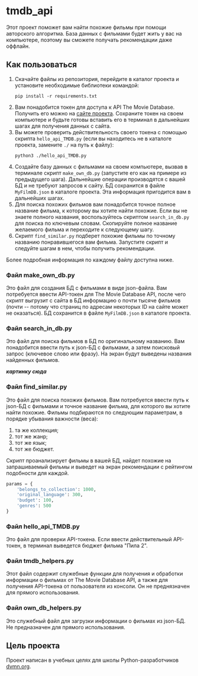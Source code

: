 # tmdb_api
Этот проект поможет вам найти похожие фильмы при помощи авторского алгоритма.
База данных с фильмами будет жить у вас на компьютере, поэтому вы сможете получать рекомендации 
даже оффлайн.

## Как пользоваться
1. Скачайте файлы из репозитория, перейдите в каталог проекта и установите необходимые 
библиотеки командой:
    ```commandline
    pip install -r requirements.txt
    ```
2. Вам понадобится токен для доступа к API The Movie Database. Получить его можно 
на [сайте проекта](https://developers.themoviedb.org/3/getting-started/introduction).
Сохраните токен на своем компьютере и будьте готовы вставить его в терминал в дальнейших шагах 
для получения данных с сайта. 
3. Вы можете проверить действительность своего токена с помощью скрипта `hello_api_TMDB.py` 
(если вы находитесь не в каталоге проекта, замените `./` на путь к файлу):
    ```commandline
    python3 ./hello_api_TMDB.py
    ```
4. Создайте базу данных с фильмами на своем компьютере, вызвав в терминале скрипт `make_own_db.py` 
(запустите его как на примере из предыдущего шага).
Дальнейшие операции производятся с вашей БД и не требуют запросов к сайту.
БД сохранится в файле `MyFilmDB.json` в каталоге проекта. Эта информация пригодится вам в 
дальнейших шагах.
5. Для поиска похожих фильмов вам понадобится точное полное название фильма, 
к которому вы хотите найти похожие. Если вы не знаете полного названия, воспользуйтесь 
скриптом `search_in_db.py` для поиска по ключевым словам. Скопируйте полное название 
желаемого фильма и переходите к следующему шагу.
6. Скрипт `find_similar.py` подберет похожие фильмы по точному названию понравившегося вам фильма.
Запустите скрипт и следуйте шагам в нем, чтобы получить рекомендации.

Более подробная информация по каждому файлу доступна ниже.

### Файл make_own_db.py
Это файл для создания БД с фильмами в виде json-файла. Вам потребуется ввести API-токен для 
The Movie Database API, после чего скрипт выгрузит с сайта в БД информацию о почти 
тысяче фильмов (почти -- потому что страниц по адресам некоторых ID на сайте может не оказаться).
БД сохранится в файле `MyFilmDB.json` в каталоге проекта. 

### Файл search_in_db.py
Это файл для поиска фильмов в БД по оригинальному названию. Вам понадобится ввести путь к 
json-БД с фильмами, а затем поисковый запрос (ключевое слово или фразу). На экран будут выведены 
названия найденных фильмов.

***картинку сюда***

### Файл find_similar.py
Это файл для поиска похожих фильмов. Вам потребуется ввести путь к json-БД с фильмами и точное название 
фильма, для которого вы хотите найти похожие. Фильмы подбираются по следующим параметрам, в порядке 
убывания важности (веса): 
1. та же коллекция; 
2. тот же жанр;
3. тот же язык;
4. тот же бюджет.

Скрипт проанализирует фильмы в вашей БД, найдет похожие на запрашиваемый фильмы и выведет на экран рекомендации 
с рейтингом подобности для каждой.

```python
params = {
    'belongs_to_collection': 1000,
    'original_language': 300,
    'budget': 100,
    'genres': 500
}
```

### Файл hello_api_TMDB.py
Это файл для проверки API-токена. Если ввести действительный API-токен, в терминал выведется
бюджет фильма "Пила 2".

### Файл tmdb_helpers.py
Этот файл содержит служебные функции для получения и обработки информации о фильмах от 
The Movie Database API, а также для получения API-токена от пользователя из консоли.
Он не преднязначен для прямого использования.

### Файл own_db_helpers.py
Это служебный файл для загрузки информации о фильмах из json-БД. Не предназначен для прямого использования.

## Цель проекта
Проект написан в учебных целях для школы Python-разработчиков [dvmn.org](dvmn.org).